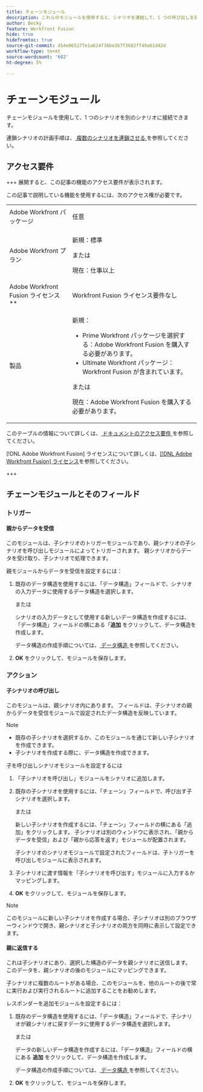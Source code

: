 ```yaml
---
title: チェーンモジュール
description: これらのモジュールを使用すると、シナリオを連結して、1 つの呼び出しを別の呼び出しにすることができます。
author: Becky
feature: Workfront Fusion
hide: true
hidefromtoc: true
source-git-commit: 454e06527fe1a624f36be3b7f3682ff49a61d42d
workflow-type: tm+mt
source-wordcount: '602'
ht-degree: 5%

---
```


# チェーンモジュール

チェーンモジュールを使用して、1 つのシナリオを別のシナリオに接続できます。

<!--This article will be about the specific module configuration-->

連鎖シナリオの計画手順は、[ 複数のシナリオを連鎖させる ](/help/workfront-fusion/create-scenarios/plan-a-scenario/chain-scenarios.md) を参照してください。


## アクセス要件

+++ 展開すると、この記事の機能のアクセス要件が表示されます。

この記事で説明している機能を使用するには、次のアクセス権が必要です。

<table style="table-layout:auto">
 <col> 
 <col> 
 <tbody> 
  <tr> 
   <td role="rowheader">Adobe Workfront パッケージ</td> 
   <td> <p>任意</p> </td> 
  </tr> 
  <tr data-mc-conditions=""> 
   <td role="rowheader">Adobe Workfront プラン</td> 
   <td> <p>新規：標準</p><p>または</p><p>現在：仕事以上</p> </td> 
  </tr> 
  <tr> 
   <td role="rowheader">Adobe Workfront Fusion ライセンス**</td> 
   <td>
   <p>Workfront Fusion ライセンス要件なし</p>
   </td> 
  </tr> 
  <tr> 
   <td role="rowheader">製品</td> 
   <td>
   <p>新規：</p> <ul><li>Prime Workfront パッケージを選択する：Adobe Workfront Fusion を購入する必要があります。</li><li>Ultimate Workfront パッケージ：Workfront Fusion が含まれています。</li></ul>
   <p>または</p>
   <p>現在：Adobe Workfront Fusion を購入する必要があります。</p>
   </td> 
  </tr>
 </tbody> 
</table>

このテーブルの情報について詳しくは、[ ドキュメントのアクセス要件 ](/help/workfront-fusion/references/licenses-and-roles/access-level-requirements-in-documentation.md) を参照してください。

[!DNL Adobe Workfront Fusion] ライセンスについて詳しくは、[[!DNL Adobe Workfront Fusion] ライセンス](/help/workfront-fusion/set-up-and-manage-workfront-fusion/licensing-operations-overview/license-automation-vs-integration.md)を参照してください。

+++

## チェーンモジュールとそのフィールド

### トリガー

#### 親からデータを受信

このモジュールは、子シナリオのトリガーモジュールであり、親シナリオの子シナリオを呼び出しモジュールによってトリガーされます。 親シナリオからデータを受け取り、子シナリオで処理できます。

親モジュールからデータを受信を設定するには：

1. 既存のデータ構造を使用するには、「データ構造」フィールドで、シナリオの入力データに使用するデータ構造を選択します。

   または

   シナリオの入力データとして使用する新しいデータ構造を作成するには、「データ構造」フィールドの横にある「**追加** をクリックして、データ構造を作成します。

   データ構造の作成手順については、[ データ構造 ](/help/workfront-fusion/references/mapping-panel/data-types/data-structures.md) を参照してください。

1. **OK** をクリックして、モジュールを保存します。

### アクション

#### 子シナリオの呼び出し

このモジュールは、親シナリオ内にあります。 フィールドは、子シナリオの親からデータを受信モジュールで設定されたデータ構造を反映しています。

>[!NOTE]
>
>* 既存の子シナリオを選択するか、このモジュールを通じて新しい子シナリオを作成できます。
>* 子シナリオを作成する際に、データ構造を作成できます。

子を呼び出しシナリオモジュールを設定するには

1. 「子シナリオを呼び出し」モジュールをシナリオに追加します。
1. 既存の子シナリオを使用するには、「チェーン」フィールドで、呼び出す子シナリオを選択します。

   または

   新しい子シナリオを作成するには、「チェーン」フィールドの横にある「追加」をクリックします。 子シナリオは別のウィンドウに表示され、「親からデータを受信」および「親から応答を返す」モジュールが配置されます。

   子シナリオのシナリオモジュールで設定されたフィールドは、子トリガーを呼び出しモジュールに表示されます。

1. 子シナリオに渡す情報を「子シナリオを呼び出す」モジュールに入力するかマッピングします。
1. **OK** をクリックして、モジュールを保存します。

>[!NOTE]
>
>このモジュールに新しい子シナリオを作成する場合、子シナリオは別のブラウザーウィンドウで開き、親シナリオと子シナリオの両方を同時に表示して設定できます。

#### 親に返信する

これは子シナリオにあり、選択した構造のデータを親シナリオに送信します。 このデータを、親シナリオの後のモジュールにマッピングできます。

子シナリオに複数のルートがある場合、このモジュールを、他のルートの後で常に実行および実行されるルートに追加することをお勧めします。

レスポンダーを追加モジュールを設定するには：

1. 既存のデータ構造を使用するには、「データ構造」フィールドで、子シナリオが親シナリオに戻すデータに使用するデータ構造を選択します。

   または

   データの新しいデータ構造を作成するには、「データ構造」フィールドの横にある **追加** をクリックして、データ構造を作成します。

   データ構造の作成手順については、[ データ構造 ](/help/workfront-fusion/references/mapping-panel/data-types/data-structures.md) を参照してください。

1. **OK** をクリックして、モジュールを保存します。


